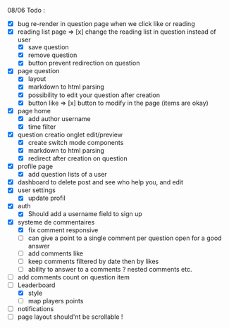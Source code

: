 08/06 Todo :

- [x] bug re-render in question page when we click like or reading
- [x] reading list page => [x] change the reading list in question instead of user
    - [x] save question
    - [x] remove question
    - [x] button prevent redirection on question
- [x] page question
    - [x] layout
    - [x] markdown to html parsing
    - [x] possibility to edit your question after creation
    - [x] button like => [x] button to modify in the page (items are okay)
- [x] page home
    - [x] add author username
    - [x] time filter
- [x] question creatio onglet edit/preview
    - [x] create switch mode components
    - [x] markdown to html parsing
    - [x] redirect after creation on question
- [x] profile page
    - [x] add question lists of a user
- [x] dashboard to delete post and see who help you, and edit
- [x] user settings
    - [x] update profil
- [x] auth
    - [x] Should add a username field to sign up

- [x] systeme de commentaires
    - [x] fix comment responsive
    - [ ] can give a point to a single comment per question open for a good answer
    - [ ] add comments like
    - [ ] keep comments filtered by date then by likes
    - [ ] ability to answer to a comments ? nested comments etc.
- [ ] add comments count on question item
- [ ] Leaderboard
    - [x] style
    - [ ] map players points
- [ ] notifications
- [ ] page layout should'nt be scrollable !
